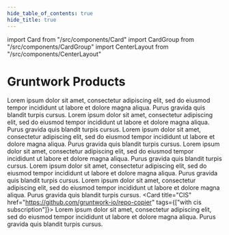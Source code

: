 ```yaml
---
hide_table_of_contents: true
hide_title: true
---
```


import Card from "/src/components/Card"
import CardGroup from "/src/components/CardGroup"
import CenterLayout from "/src/components/CenterLayout"

<CenterLayout>

# Gruntwork Products

<CardGroup cols={2}>

<Card
  title="Infrastructure as Code Library"
  href="/iac/whats-this">
Lorem ipsum dolor sit amet, consectetur adipiscing elit, sed do eiusmod tempor incididunt ut labore et dolore magna aliqua. Purus gravida quis blandit turpis cursus.
</Card>
<Card
  title="Reference Architecture"
  href="/refarch">
Lorem ipsum dolor sit amet, consectetur adipiscing elit, sed do eiusmod tempor incididunt ut labore et dolore magna aliqua. Purus gravida quis blandit turpis cursus.</Card>
<Card
  title="Pipelines"
  href="/pipelines/what-is-it">
Lorem ipsum dolor sit amet, consectetur adipiscing elit, sed do eiusmod tempor incididunt ut labore et dolore magna aliqua. Purus gravida quis blandit turpis cursus.
</Card>
<Card
  title="Landing Zone"
  href="/landing-zone">
Lorem ipsum dolor sit amet, consectetur adipiscing elit, sed do eiusmod tempor incididunt ut labore et dolore magna aliqua. Purus gravida quis blandit turpis cursus.
</Card>
<Card
  title="Patcher"
  href="/patcher">
Lorem ipsum dolor sit amet, consectetur adipiscing elit, sed do eiusmod tempor incididunt ut labore et dolore magna aliqua. Purus gravida quis blandit turpis cursus.
</Card>
<Card
title="Developer Portal"
href="/developer-portal/create-account">
Lorem ipsum dolor sit amet, consectetur adipiscing elit, sed do eiusmod tempor incididunt ut labore et dolore magna aliqua. Purus gravida quis blandit turpis cursus.
</Card>
<Card
title="CIS"
href="https://github.com/gruntwork-io/repo-copier"
tags={["with cis subscription"]}>
Lorem ipsum dolor sit amet, consectetur adipiscing elit, sed do eiusmod tempor incididunt ut labore et dolore magna aliqua. Purus gravida quis blandit turpis cursus.
</Card>

</CardGroup>

</CenterLayout>


<!-- ##DOCS-SOURCER-START
{
  "sourcePlugin": "local-copier",
  "hash": "789d8f00ba6136384bd2df9186dd959a"
}
##DOCS-SOURCER-END -->
